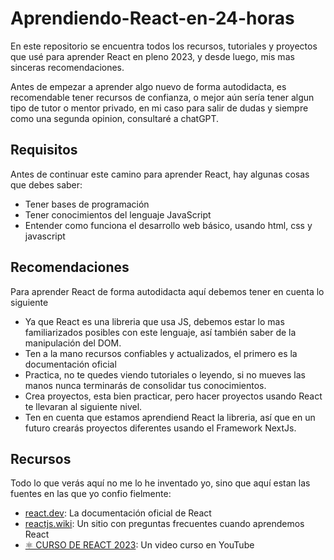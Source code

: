 # Aprendiendo-React-en-24-horas

En este repositorio se encuentra todos los recursos, tutoriales y proyectos que usé para aprender React en pleno 2023, y desde luego, mis mas sinceras recomendaciones.

Antes de empezar a aprender algo nuevo de forma autodidacta, es recomendable tener recursos de confianza, o mejor aún sería tener algun tipo de tutor o mentor privado, en mi caso para salir de dudas y siempre como una segunda opinion, consultaré a chatGPT.

## Requisitos
Antes de continuar este camino para aprender React, hay algunas cosas que debes saber:
- Tener bases de programación
- Tener conocimientos del lenguaje JavaScript
- Entender como funciona el desarrollo web básico, usando html, css y javascript


## Recomendaciones
Para aprender React de forma autodidacta aquí debemos tener en cuenta lo siguiente
- Ya que React es una libreria que usa JS, debemos estar lo mas familiarizados posibles con este lenguaje, así también saber de la manipulación del DOM.
- Ten a la mano recursos confiables y actualizados, el primero es la documentación oficial
- Practica, no te quedes viendo tutoriales o leyendo, si no mueves las manos nunca terminarás de consolidar tus conocimientos.
- Crea proyectos, esta bien practicar, pero hacer proyectos usando React te llevaran al siguiente nivel.
- Ten en cuenta que estamos aprendiend React la libreria, así que en un futuro crearás proyectos diferentes usando el Framework NextJs.

## Recursos
Todo lo que verás aquí no me lo he inventado yo, sino que aquí estan las fuentes en las que yo confio fielmente:
- [react.dev](https://react.dev/): La documentación oficial de React
- [reactjs.wiki](https://www.reactjs.wiki/): Un sitio con preguntas frecuentes cuando aprendemos React
- [⚛️ CURSO DE REACT 2023](https://www.youtube.com/playlist?list=PLUofhDIg_38q4D0xNWp7FEHOTcZhjWJ29): Un video curso en YouTube

